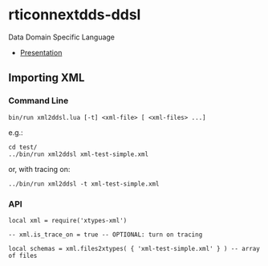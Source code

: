 # rticonnextdds-ddsl


Data Domain Specific Language

- [Presentation](https://docs.google.com/presentation/d/1UYCS0KznOBapPTgaMkYoG4rC7DERpLhXtl0odkaGOSI/edit#slide=id.g4653da537_05)


## Importing XML


### Command Line


    bin/run xml2ddsl.lua [-t] <xml-file> [ <xml-files> ...]

e.g.:

    cd test/
    ../bin/run xml2ddsl xml-test-simple.xml

or, with tracing on:

    ../bin/run xml2ddsl -t xml-test-simple.xml

### API

    local xml = require('xtypes-xml')

    -- xml.is_trace_on = true -- OPTIONAL: turn on tracing

    local schemas = xml.files2xtypes( { 'xml-test-simple.xml' } ) -- array of files
